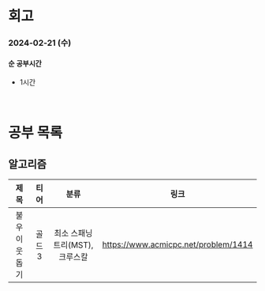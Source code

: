 # 회고

### 2024-02-21 (수)

#### 순 공부시간

- 1시간

<br>

# 공부 목록

## 알고리즘

|     제목     |  티어  |              분류               |                 링크                 |
| :----------: | :----: | :-----------------------------: | :----------------------------------: |
| 불우이웃돕기 | 골드 3 | 최소 스패닝 트리(MST), 크루스칼 | https://www.acmicpc.net/problem/1414 |
